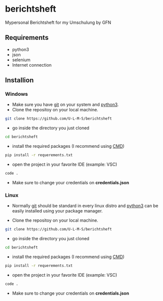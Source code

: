 # berichtsheft
Mypersonal Berichtsheft for my Umschulung by GFN

## Requirements
- python3
- json
- selenium
- Internet connection


## Installion 
### Windows
- Make sure you have [git](https://git-scm.com/download/win) on your system and [python3](https://www.python.org/downloads/).
- Clone the repositoy on your local machine.
```sh
git clone https://github.com/U-L-M-S/berichtsheft
```
- go inside the directory you just cloned
```sh
cd berichtsheft
```
- install the required packages (I recommend using [CMD](https://learn.microsoft.com/de-de/windows-server/administration/windows-commands/cmd))
```sh
pip install -r requerements.txt
```
- open the project in your favorite IDE (example: VSC)
```sh
code .
```
- Make sure to change your credentials on **credentials.json**

### Linux
- Normally  [git](https://git-scm.com/) should be standard in every linux distro and [python3](https://www.python.org/) can be easily installed using your package manager.

- Clone the repositoy on your local machine.
```sh
git clone https://github.com/U-L-M-S/berichtsheft
```
- go inside the directory you just cloned
```sh
cd berichtsheft
```
- install the required packages (I recommend using [CMD](https://learn.microsoft.com/de-de/windows-server/administration/windows-commands/cmd))
```sh
pip install -r requerements.txt
```
- open the project in your favorite IDE (example: VSC)
```sh
code .
```
- Make sure to change your credentials on **credentials.json**